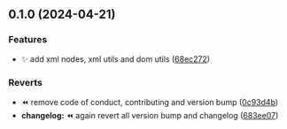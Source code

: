## 0.1.0 (2024-04-21)

### Features

- :sparkles: add xml nodes, xml utils and dom utils ([68ec272](https://github.com/nodecfdi/cfdi-core/commit/68ec272a1a94b658a01da62b22a4be546e1800ec))

### Reverts

- :rewind: remove code of conduct, contributing and version bump ([0c93d4b](https://github.com/nodecfdi/cfdi-core/commit/0c93d4b4337cde6021643754d2b5479e99aa7a04))
- **changelog:** :rewind: again revert all version bump and changelog ([683ee07](https://github.com/nodecfdi/cfdi-core/commit/683ee074c8daf8f1e377e75a15fcf1b6c73e2f56))
